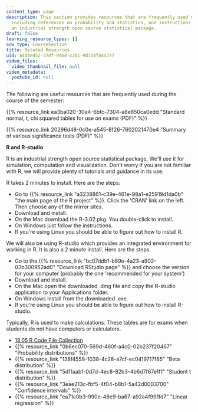 ```yaml
---
content_type: page
description: This section provides resources that are frequently used during the course,
  including references on probability and statistics, and instructions for using R,
  an industrial strength open source statistical package.
draft: false
learning_resource_types: []
ocw_type: CourseSection
title: Related Resources
uid: a4d4ed52-37df-946d-c2b1-9d114f44c277
video_files:
  video_thumbnail_file: null
video_metadata:
  youtube_id: null
---
```

The following are useful resources that are frequently used during the course of the semester:

{{% resource_link ea3ba020-30e4-6bfc-7304-a8e850ca0edd "Standard normal, t, chi squared tables for use on exams (PDF)" %}}

{{% resource_link 20296d48-0c0e-a545-8f26-7602021470e4 "Summary of various significance tests (PDF)" %}}

**R and R-studio**

R is an industrial strength open source statistical package. We'll use it for simulation, computation and visualization. Don't worry if you are not familiar with R, we will provide plenty of tutorials and guidance in its use.

R takes 2 minutes to install. Here are the steps:

- Go to {{% resource_link "a3238861-c39e-461e-98a1-e25919d1da0b" "the main page of the R project" %}}. Click the 'CRAN' link on the left. Then choose any of the mirror sites.
- Download and install.
- On the Mac download the R-3.02.pkg. You double-click to install.
- On Windows just follow the instructions.
- If you're using Linux you should be able to figure out how to install R.

We will also be using R-studio which provides an integrated environment for working in R. It is also a 2 minute install. Here are the steps.

- Go to the {{% resource_link "bc07ddb1-b89e-4a23-a902-03b300952ad0" "Download RStudio page" %}} and choose the version for your computer (probably the one 'recommended for your system')
- Download and install.
- On the Mac open the downloaded .dmg file and copy the R-studio application to your Applications folder.
- On Windows install from the downloaded .exe.
- If you're using Linux you should be able to figure out how to install R-studio.

Typically, R is used to make calculations. These tables are for exams when students do not have computers or calculators.

- [18.05 R Code File Collection](/ans7870/18/18.05/s14/r-code/rstuff.html)
- {{% resource_link "0b6ec070-569d-460f-a4c0-02b237f20467" "Probability distributions" %}}
- {{% resource_link "138f4558-1038-4c28-a7cf-ec0419717f85" "Beta distribution" %}}
- {{% resource_link "5d11aabf-0d7d-4ec8-82b3-4b6d7f67e1f1" "Student t distribution" %}}
- {{% resource_link "3eae213c-fbf5-4f04-b8b1-5a42d0003700" "Confidence intervals" %}}
- {{% resource_link "ea71c0b3-990e-48e9-ba67-a92a4f991fd7" "Linear regression" %}}